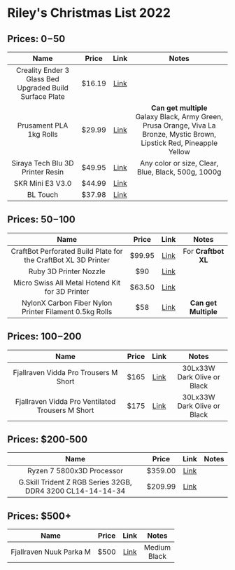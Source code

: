 # Riley's Christmas List 2022

## Prices: $0-$50
  |Name|Price|Link|Notes|
  |:---:|:---:|:---:|:---:|
  |Creality Ender 3 Glass Bed Upgraded Build Surface Plate|$16.19|[Link](https://www.amazon.com/Creality-Ender-Glass-Upgraded-235x235x4mm/dp/B07RD6D2ZQ)||
  |Prusament PLA 1kg Rolls|$29.99|[Link](https://www.prusa3d.com/category/prusament-pla/)|**Can get multiple** <br> Galaxy Black, Army Green, Prusa Orange, Viva La Bronze, Mystic Brown, Lipstick Red, Pineapple Yellow|
  |Siraya Tech Blu 3D Printer Resin|$49.95|[Link](https://www.amazon.com/dp/B07X84C2FW)|Any color or size, Clear, Blue, Black, 500g, 1000g|
  |SKR Mini E3 V3.0|$44.99|[Link](https://www.amazon.com/BIGTREETECH-Control-Integrated-TMC2209-Printer/dp/B07YW86YS7?th=1&psc=1)||
  |BL Touch|$37.98|[Link](https://www.amazon.com/ANTCLABS-BLTouch-Leveling-Premium-Extension/dp/B076PQG1FF/ref=mp_s_a_1_3?adgrpid=64513016828&gclid=CjwKCAiAhqCdBhB0EiwAH8M_GjHWVaCJSQLVQndt_g9PRfPzPONomUDA9Az6UwV-YaGZ-VmVvCSd1BoCQWAQAvD_BwE&hvadid=580796341396&hvdev=m&hvlocphy=9026193&hvnetw=g&hvqmt=e&hvrand=10589373266980252862&hvtargid=kwd-354523985727&hydadcr=9015_13535363&keywords=bltouch&qid=1672008540&sr=8-3)||
## Prices: $50-$100
  |Name|Price|Link|Notes|
  |:---:|:---:|:---:|:---:|
  |CraftBot Perforated Build Plate for the CraftBot XL 3D Printer|$99.95|[Link](https://www.bhphotovideo.com/c/product/1362166-REG/craftbot_pr_002_018_perforated_build_plate_for.html/?ap=y&ap=y&smp=y&smp=y&lsft=BI%3A514&gclid=Cj0KCQiAveebBhD_ARIsAFaAvrEGJlonVYfosjWVZ31Ed7By_NCy6-3HTF_MmMx6pGB-ZFP9xxpmM8UaAkOVEALw_wcB)| For **Craftbot XL**|
  |Ruby 3D Printer Nozzle|$90|[Link](https://www.prusa3d.com/product/the-olsson-ruby/)|
  |Micro Swiss All Metal Hotend Kit for 3D Printer|$63.50|[Link](https://www.amazon.com/dp/B0789V2D7C?tag=all3dp0c-20)|
  |NylonX Carbon Fiber Nylon Printer Filament 0.5kg Rolls|$58|[Link](https://www.matterhackers.com/store/l/nylonx-carbon-fiber-nylon-filament-1.75mm/sk/MD5LDGS7)|**Can get Multiple**|
## Prices: $100-$200
  |Name|Price|Link|Notes|
  |:---:|:---:|:---:|:---:|
  |Fjallraven Vidda Pro Trousers M Short|$165|[Link](https://www.fjallraven.com/us/en-us/men/trousers/trekking-trousers/vidda-pro-trousers-m-short?c=633)|30Lx33W <br> Dark Olive or Black| 
  |Fjallraven Vidda Pro Ventilated Trousers M Short|$175|[Link](https://www.fjallraven.com/us/en-us/men/trousers/trekking-trousers/vidda-pro-ventilated-trs-m-short?c=570-050)|30Lx33W <br> Dark Olive or Black|
## Prices: $200-500
  |Name|Price|Link|Notes|
  |:---:|:---:|:---:|:---:|
  |Ryzen 7 5800x3D Processor|$359.00|[Link](https://www.amazon.com/AMD-5800X3D-16-Thread-Processor-Technology/dp/B09VCJ2SHD/)||
  |G.Skill Trident Z RGB Series 32GB, DDR4 3200 CL14-14-14-34|$209.99|[Link](https://www.amazon.com/G-SKILL-TridentZ-288-Pin-Desktop-F4-3200C14D-32GTZR/dp/B071VRMFDQ)||
## Prices: $500+
  |Name|Price|Link|Notes|
  |:---:|:---:|:---:|:---:|
  |Fjallraven Nuuk Parka M|$500|[Link](https://www.fjallraven.com/us/en-us/men/jackets/parkas/nuuk-parka-m2)|Medium <br> Black|
